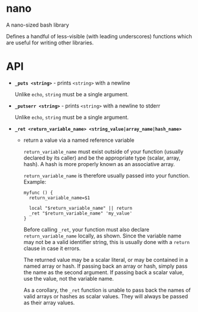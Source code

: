 nano
====

A nano-sized bash library

Defines a handful of less-visible (with leading underscores) functions
which are useful for writing other libraries.

API
===

- **`_puts <string>`** - prints `<string>` with a newline

    Unlike `echo`, `string` must be a single argument.

- **`_putserr <string>`** - prints `<string>` with a newline to stderr

    Unlike `echo`, `string` must be a single argument.

- **`_ret <return_variable_name> <string_value|array_name|hash_name>`**
  - return a value via a named reference variable

    `return_variable_name` must exist outside of your function
    (usually declared by its caller) and be the appropriate type
    (scalar, array, hash).  A hash is more properly known as an
    associative array.

    `return_variable_name` is therefore usually passed into your
    function.  Example:

        myfunc () {
          return_variable_name=$1

          local "$return_variable_name" || return
          _ret "$return_variable_name" 'my_value'
        }

    Before calling `_ret`, your function must also declare
    `return_variable_name` locally, as shown.  Since the variable name
    may not be a valid identifier string, this is usually done with a
    `return` clause in case it errors.

    The returned value may be a scalar literal, or may be contained in a
    named array or hash.  If passing back an array or hash, simply pass
    the name as the second argument.  If passing back a scalar value,
    use the value, not the variable name.

    As a corollary, the `_ret` function is unable to pass back the names
    of valid arrays or hashes as scalar values.  They will always be
    passed as their array values.

